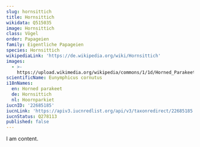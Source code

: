 ```yaml
---
slug: hornsittich
title: Hornsittich
wikidata: Q515035
image: Hornsittich
class: Vögel
order: Papageien
family: Eigentliche Papageien
species: Hornsittich
wikipediaLink: 'https://de.wikipedia.org/wiki/Hornsittich'
images:
  - >-
    https://upload.wikimedia.org/wikipedia/commons/1/1d/Horned_Parakeet_3487_Copyright_TP_ONG.JPG
scientificName: Eunymphicus cornutus
i18nNames:
  en: Horned parakeet
  de: Hornsittich
  nl: Hoornparkiet
iucnID: '22685185'
iucnLink: 'https://apiv3.iucnredlist.org/api/v3/taxonredirect/22685185'
iucnStatus: Q278113
published: false
---
```


I am content.
